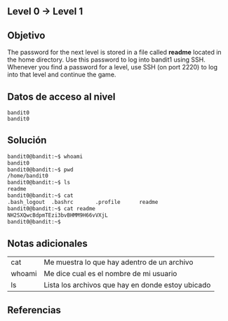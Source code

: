 ## Level 0 → Level 1
## Objetivo
The password for the next level is stored in a file called **readme** located in the home directory. Use this password to log into bandit1 using SSH. Whenever you find a password for a level, use SSH (on port 2220) to log into that level and continue the game.
## Datos de acceso al nivel
```
bandit0
bandit0
```

## Solución
```bash
bandit0@bandit:~$ whoami
bandit0
bandit0@bandit:~$ pwd
/home/bandit0
bandit0@bandit:~$ ls
readme
bandit0@bandit:~$ cat
.bash_logout  .bashrc       .profile      readme
bandit0@bandit:~$ cat readme
NH2SXQwcBdpmTEzi3bvBHMM9H66vVXjL
bandit0@bandit:~$
```
## Notas adicionales
|   |   |
|---|---|
|cat|Me muestra lo que hay adentro de un archivo|
|whoami|Me dice cual es el nombre de mi usuario|
|ls|Lista los archivos que hay en donde estoy ubicado|

## Referencias
